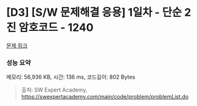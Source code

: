 # [D3] [S/W 문제해결 응용] 1일차 - 단순 2진 암호코드 - 1240 

[문제 링크](https://swexpertacademy.com/main/code/problem/problemDetail.do?contestProbId=AV15FZuqAL4CFAYD) 

### 성능 요약

메모리: 56,936 KB, 시간: 136 ms, 코드길이: 802 Bytes



> 출처: SW Expert Academy, https://swexpertacademy.com/main/code/problem/problemList.do